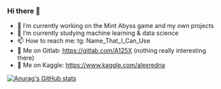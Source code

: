 ### Hi there 👋

- 🔭 I’m currently working on the Mint Abyss game and my own projects
- 🌱 I’m currently studying machine learning & data science
- 📫 How to reach me: tg: Name_That_I_Can_Use
- 🤩 Me on Gitlab: https://gitlab.com/A125X (nothing really interesting there)
- 🤖 Me on Kaggle: https://www.kaggle.com/alexredna 

[![Anurag's GitHub stats](https://github-readme-stats-git-masterrstaa-rickstaa.vercel.app/api?username=A125X)](https://github.com/anuraghazra/github-readme-stats)

<!--[![Top Langs](https://github-readme-stats.vercel.app/api/top-langs/?username=A125X&exclude_repo=Unity-Uni,AI-notebooks,Mac-Thermal-Pad-Tests&langs_count=6&layout=compact)](https://github.com/anuraghazra/github-readme-stats)-->
